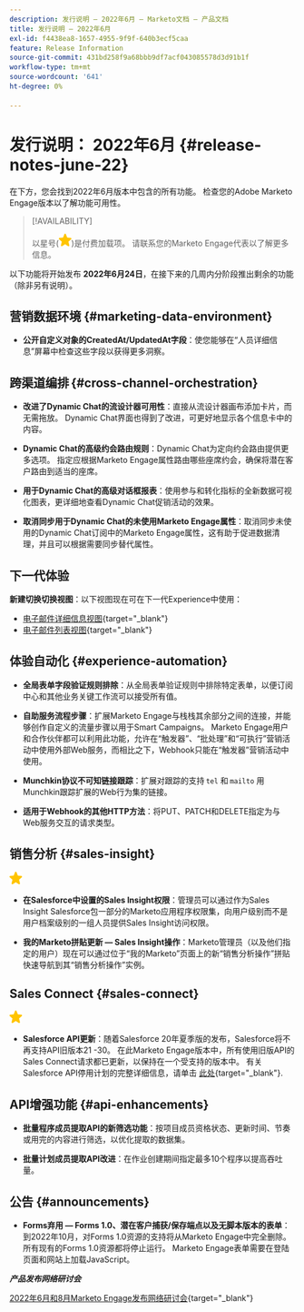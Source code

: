 ```yaml
---
description: 发行说明 — 2022年6月 — Marketo文档 — 产品文档
title: 发行说明 — 2022年6月
exl-id: f4438ea8-1657-4955-9f9f-640b3ecf5caa
feature: Release Information
source-git-commit: 431bd258f9a68bbb9df7acf043085578d3d91b1f
workflow-type: tm+mt
source-wordcount: '641'
ht-degree: 0%

---
```


# 发行说明： 2022年6月 {#release-notes-june-22}

在下方，您会找到2022年6月版本中包含的所有功能。 检查您的Adobe Marketo Engage版本以了解功能可用性。

>[!AVAILABILITY]
>
>以星号(![星形](assets/yellow-star.png))是付费加载项。 请联系您的Marketo Engage代表以了解更多信息。

以下功能将开始发布 **2022年6月24日**，在接下来的几周内分阶段推出剩余的功能（除非另有说明）。

## 营销数据环境 {#marketing-data-environment}

* **公开自定义对象的CreatedAt/UpdatedAt字段**：使您能够在“人员详细信息”屏幕中检查这些字段以获得更多洞察。

## 跨渠道编排 {#cross-channel-orchestration}

* **改进了Dynamic Chat的流设计器可用性**：直接从流设计器画布添加卡片，而无需拖放。 Dynamic Chat界面也得到了改进，可更好地显示各个信息卡中的内容。

* **Dynamic Chat的高级约会路由规则**：Dynamic Chat为定向约会路由提供更多选项。 指定应根据Marketo Engage属性路由哪些座席约会，确保将潜在客户路由到适当的座席。

* **用于Dynamic Chat的高级对话框报表**：使用参与和转化指标的全新数据可视化图表，更详细地查看Dynamic Chat促销活动的效果。

* **取消同步用于Dynamic Chat的未使用Marketo Engage属性**：取消同步未使用的Dynamic Chat订阅中的Marketo Engage属性，这有助于促进数据清理，并且可以根据需要同步替代属性。

## 下一代体验

**新建切换切换视图**：以下视图现在可在下一代Experience中使用：

* [电子邮件详细信息视图](/help/marketo/product-docs/marketo-engage-modern-ux/toggle-switch.md#email-details-view){target="_blank"}
* [电子邮件列表视图](/help/marketo/product-docs/marketo-engage-modern-ux/toggle-switch.md#email-list-view){target="_blank"}

## 体验自动化 {#experience-automation}

* **全局表单字段验证规则排除**：从全局表单验证规则中排除特定表单，以便订阅中心和其他业务关键工作流可以接受所有值。

* **自助服务流程步骤**：扩展Marketo Engage与栈栈其余部分之间的连接，并能够创作自定义的流量步骤以用于Smart Campaigns。 Marketo Engage用户和合作伙伴都可以利用此功能，允许在“触发器”、“批处理”和“可执行”营销活动中使用外部Web服务，而相比之下，Webhook只能在“触发器”营销活动中使用。

* **Munchkin协议不可知链接跟踪**：扩展对跟踪的支持 `tel` 和 `mailto` 用Munchkin跟踪扩展的Web行为集的链接。

* **适用于Webhook的其他HTTP方法**：将PUT、PATCH和DELETE指定为与Web服务交互的请求类型。

## 销售分析 {#sales-insight}

![(star)](assets/yellow-star.png)

* **在Salesforce中设置的Sales Insight权限**：管理员可以通过作为Sales Insight Salesforce包一部分的Marketo应用程序权限集，向用户级别而不是用户档案级别的一组人员提供Sales Insight访问权限。

* **我的Marketo拼贴更新 — Sales Insight操作**：Marketo管理员（以及他们指定的用户）现在可以通过位于“我的Marketo”页面上的新“销售分析操作”拼贴快速导航到其“销售分析操作”实例。

## Sales Connect {#sales-connect}

![(star)](assets/yellow-star.png)

* **Salesforce API更新**：随着Salesforce 20年夏季版的发布，Salesforce将不再支持API旧版本21 -30。 在此Marketo Engage版本中，所有使用旧版API的Sales Connect请求都已更新，以保持在一个受支持的版本中。 有关Salesforce API停用计划的完整详细信息，请单击 [此处](https://help.salesforce.com/s/articleView?language=en_US&amp;type=1&amp;id=000354473){target="_blank"}.

## API增强功能 {#api-enhancements}

* **批量程序成员提取API的新筛选功能**：按项目成员资格状态、更新时间、节奏或用完的内容进行筛选，以优化提取的数据集。

* **批量计划成员提取API改进**：在作业创建期间指定最多10个程序以提高吞吐量。

## 公告 {#announcements}

* **Forms弃用 — Forms 1.0、潜在客户捕获/保存端点以及无脚本版本的表单**：到2022年10月，对Forms 1.0资源的支持将从Marketo Engage中完全删除。 所有现有的Forms 1.0资源都将停止运行。 Marketo Engage表单需要在登陆页面和网站上加载JavaScript。

**_产品发布网络研讨会_**

[2022年6月和8月Marketo Engage发布网络研讨会](https://engage.marketo.com/2022_June_August_Release_Webinar_OnDemandPage.html){target="_blank"}
